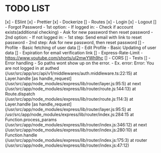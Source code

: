 # TODO LIST

[x] - ESlint
[x] - Prettier
[x] - Dockerize
[] - Routes
      [x] - Login
      [x] - Logout
      [] - Forgot Password
            - 1st option:
              - If logged in:
                - Check if account exists(additional checking)
                - Ask for new password then reset password
            - 2nd option:
              - If not logged in:
                - 1st step: Send email with link to reset password
                - 2nd step: Ask for new password, then reset password
      [] - Profile
            - Basic fetching of user data
      [] - Edit Profile
            - Basic Updating of user data
      [] - Expiration for email verification link
[] - Express-Rate-Limit
      - https://www.youtube.com/shorts/uI2mwYWh9hc
[] - CORS
[] - Tests
[] - Error handling
      - So paths wont show up on the error.
        - Ex. error:
            Error: You are not logged in
            at authed (/usr/src/app/src/api/v1/middlewares/auth.middleware.ts:22:15)
            at Layer.handle [as handle_request] (/usr/src/app/node_modules/express/lib/router/layer.js:95:5)
            at next (/usr/src/app/node_modules/express/lib/router/route.js:144:13)
            at Route.dispatch (/usr/src/app/node_modules/express/lib/router/route.js:114:3)
            at Layer.handle [as handle_request] (/usr/src/app/node_modules/express/lib/router/layer.js:95:5)
            at /usr/src/app/node_modules/express/lib/router/index.js:284:15
            at Function.process_params (/usr/src/app/node_modules/express/lib/router/index.js:346:12)
            at next (/usr/src/app/node_modules/express/lib/router/index.js:280:10)
            at Function.handle (/usr/src/app/node_modules/express/lib/router/index.js:175:3)
            at router (/usr/src/app/node_modules/express/lib/router/index.js:47:12)